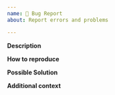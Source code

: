 ```yaml
---
name: 🐛 Bug Report
about: Report errors and problems

---
```


**Description**  
<!-- A clear and concise description of the problem. -->

**How to reproduce**  
<!-- Code and/or config needed to reproduce the problem.  -->

**Possible Solution**  
<!--- Optional: only if you have suggestions on a fix/reason for the bug 
-->

**Additional context**  
<!-- Optional: any other context about the problem: log messages, 
screenshots, etc. -->